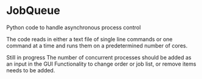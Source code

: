 # JobQueue
Python code to handle asynchronous process control

The code reads in either a text file of single line commands or one command at a time and runs them on a predetermined number of cores. 

Still in progress
The number of concurrent processes should be added as an input in the GUI
Functionality to change order or job list, or remove items needs to be added.
